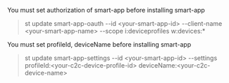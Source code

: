 You must set authorization of smart-app before installing smart-app
> st update smart-app-oauth --id \<your-smart-app-id\> --client-name \<your-smart-app-name\> --scope i:deviceprofiles w:devices:*

You must set profileId, deviceName before installing smart-app
> st update smart-app-settings --id \<your-smart-app-id\> --settings profileId:\<your-c2c-device-profile-id\> deviceName:\<your-c2c-device-name\>
